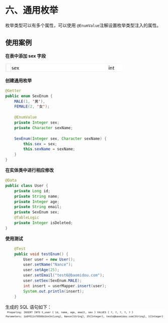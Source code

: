 # 六、通用枚举

枚举类型可以有多个属性，可以使用 `@EnumValue`注解设置枚举类型注入的属性。

## 使用案例

**在表中添加 sex 字段**

![img_38.png](img_38.png)

**创建通用枚举**

```java
@Getter
public enum SexEnum {
    MALE(1, '男'),
    FEMALE(2, '女');

    @EnumValue
    private Integer sex;
    private Character sexName;

    SexEnum(Integer sex, Character sexName) {
        this.sex = sex;
        this.sexName = sexName;
    }
}
```

**在实体类中进行相应修改**

```java
@Data
public class User {
    private Long id;
    private String name;
    private Integer age;
    private String email;
    private SexEnum sex;
    @TableLogic
    private Integer isDeleted;
}
```

**使用测试**

```java
    @Test
    public void testEnum() {
        User user = new User();
        user.setName("Nance");
        user.setAge(25);
        user.setEmail("test6@baomidou.com");
        user.setSex(SexEnum.MALE);
        int insert = userMapper.insert(user);
        System.out.println(insert);
    }
```

生成的 SQL 语句如下：
![img_39.png](img_39.png)
